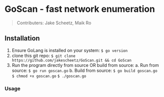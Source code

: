 # GoScan - fast network enumeration
> Contributers: Jake Scheetz, Maik Ro

## Installation
1. Ensure GoLang is installed on your system: 
```$ go version```
2. clone this git repo: 
```$ git clone https://github.com/jakescheetz/GoScan.git && cd GoScan```
3. Run the program directly from source OR build from source: 
	a. Run from source: 
	```$ go run goscan.go```
	b. Build from source: 
	```$ go build goscan.go```
	```$ chmod +x goscan.go```
	```$ ./goscan.go```

### Usage
